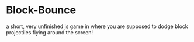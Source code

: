 # Block-Bounce

a short, very unfinished js game in where you are supposed to dodge block projectiles flying around the screen!
